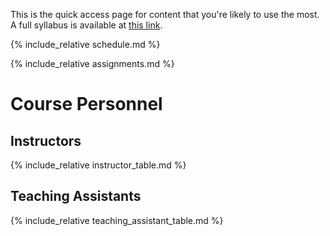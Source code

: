 This is the quick access page for content that you're likely to use the most. A full syllabus is available at [this link](./syllabus.md). 

{% include_relative schedule.md %}

{% include_relative assignments.md %}

# Course Personnel 
## Instructors 

{% include_relative instructor_table.md %}

## Teaching Assistants 
{% include_relative teaching_assistant_table.md %}


